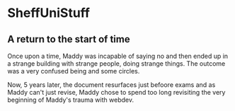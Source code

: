 # SheffUniStuff
<h2>A return to the start of time</h2>


<p>Once upon a time, Maddy was incapable of saying no and then ended up in a strange building with strange people, doing strange things. 
The outcome was a very confused being and some circles.</p>

<p>Now, 5 years later, the document resurfaces just befoore exams and as Maddy can't just revise, Maddy chose to spend too long 
revisiting the very beginning of Maddy's trauma with webdev.</p>
